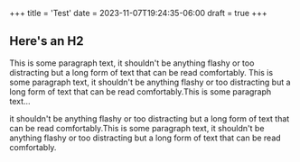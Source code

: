 +++
title = 'Test'
date = 2023-11-07T19:24:35-06:00
draft = true
+++

## Here's an H2
This is some paragraph text, it shouldn't be anything flashy or too distracting but a long form of text that can be read comfortably. This is some paragraph text, it shouldn't be anything flashy or too distracting but a long form of text that can be read comfortably.This is some paragraph text...

it shouldn't be anything flashy or too distracting but a long form of text that can be read comfortably.This is some paragraph text, it shouldn't be anything flashy or too distracting but a long form of text that can be read comfortably.

